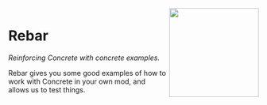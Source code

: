 <img src="https://cdn.jsdelivr.net/gh/elytra/Rebar@1.12.1/doc/emblem.svg" align="right" width="180px"/>
 
# Rebar
*Reinforcing Concrete with concrete examples.*

Rebar gives you some good examples of how to work with Concrete
in your own mod, and allows us to test things.
